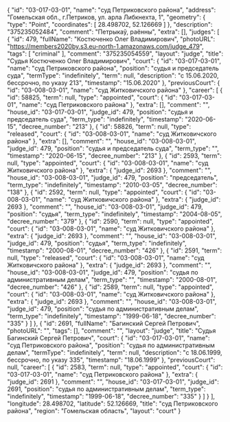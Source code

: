 {
    "id": "03-017-03-01",
    "name": "суд Петриковского района",
    "address": "Гомельская обл., г.Петриков, ул. арла Либкнехта, 1",
    "geometry": {
        "type": "Point",
        "coordinates": [
            28.498702,
            52.126669
        ]
    },
    "description": "375235052484",
    "comment": "Петрыкаў, раённы",
    "extra": [],
    "judges": [
        {
            "id": 479,
            "fullName": "Костюченко Олег Владимирович",
            "photoURL": "https://members2020by.s3.eu-north-1.amazonaws.com/judge_479",
            "tags": [
                "criminal"
            ],
            "comment": "375235054559",
            "layout": "judge",
            "title": "Судья Костюченко Олег Владимирович",
            "court": {
                "id": "03-017-03-01",
                "name": "суд Петриковского района",
                "position": "судья и председатель суда",
                "termType": "indefinitely",
                "term": null,
                "description": "c 15.06.2020, бессрочно, по указу 213",
                "timestamp": "15.06.2020"
            },
            "previousCourt": {
                "id": "03-008-03-01",
                "name": "суд Житковичского района"
            },
            "career": [
                {
                    "id": 58825,
                    "term": null,
                    "type": "appointed",
                    "court": {
                        "id": "03-017-03-01",
                        "name": "суд Петриковского района"
                    },
                    "extra": [],
                    "comment": "",
                    "house_id": "03-017-03-01",
                    "judge_id": 479,
                    "position": "судья и председатель суда",
                    "term_type": "indefinitely",
                    "timestamp": "2020-06-15",
                    "decree_number": "213"
                },
                {
                    "id": 58826,
                    "term": null,
                    "type": "released",
                    "court": {
                        "id": "03-008-03-01",
                        "name": "суд Житковичского района"
                    },
                    "extra": [],
                    "comment": "",
                    "house_id": "03-008-03-01",
                    "judge_id": 479,
                    "position": "судья и председатель суда",
                    "term_type": "",
                    "timestamp": "2020-06-15",
                    "decree_number": "213"
                },
                {
                    "id": 2593,
                    "term": null,
                    "type": "appointed",
                    "court": {
                        "id": "03-008-03-01",
                        "name": "суд Житковичского района"
                    },
                    "extra": {
                        "judge_id": 2693
                    },
                    "comment": "",
                    "house_id": "03-008-03-01",
                    "judge_id": 479,
                    "position": "председатель",
                    "term_type": "indefinitely",
                    "timestamp": "2010-03-05",
                    "decree_number": "138"
                },
                {
                    "id": 2592,
                    "term": null,
                    "type": "appointed",
                    "court": {
                        "id": "03-008-03-01",
                        "name": "суд Житковичского района"
                    },
                    "extra": {
                        "judge_id": 2693
                    },
                    "comment": "",
                    "house_id": "03-008-03-01",
                    "judge_id": 479,
                    "position": "судья",
                    "term_type": "indefinitely",
                    "timestamp": "2004-08-05",
                    "decree_number": "379"
                },
                {
                    "id": 2590,
                    "term": null,
                    "type": "appointed",
                    "court": {
                        "id": "03-008-03-01",
                        "name": "суд Житковичского района"
                    },
                    "extra": {
                        "judge_id": 2693
                    },
                    "comment": "",
                    "house_id": "03-008-03-01",
                    "judge_id": 479,
                    "position": "судья",
                    "term_type": "indefinitely",
                    "timestamp": "2000-08-01",
                    "decree_number": "426"
                },
                {
                    "id": 2591,
                    "term": null,
                    "type": "released",
                    "court": {
                        "id": "03-008-03-01",
                        "name": "суд Житковичского района"
                    },
                    "extra": {
                        "judge_id": 2693
                    },
                    "comment": "",
                    "house_id": "03-008-03-01",
                    "judge_id": 479,
                    "position": "судья по административным делам",
                    "term_type": "",
                    "timestamp": "2000-08-01",
                    "decree_number": "426"
                },
                {
                    "id": 2589,
                    "term": null,
                    "type": "appointed",
                    "court": {
                        "id": "03-008-03-01",
                        "name": "суд Житковичского района"
                    },
                    "extra": {
                        "judge_id": 2693
                    },
                    "comment": "",
                    "house_id": "03-008-03-01",
                    "judge_id": 479,
                    "position": "судья по административным делам",
                    "term_type": "indefinitely",
                    "timestamp": "1999-06-18",
                    "decree_number": "335"
                }
            ]
        },
        {
            "id": 2691,
            "fullName": "Багинский Сергей Петрович",
            "photoURL": "",
            "tags": [],
            "comment": "",
            "layout": "judge",
            "title": "Судья Багинский Сергей Петрович",
            "court": {
                "id": "03-017-03-01",
                "name": "суд Петриковского района",
                "position": "судья по административным делам",
                "termType": "indefinitely",
                "term": null,
                "description": "c 18.06.1999, бессрочно, по указу 335",
                "timestamp": "18.06.1999"
            },
            "previousCourt": null,
            "career": [
                {
                    "id": 2583,
                    "term": null,
                    "type": "appointed",
                    "court": {
                        "id": "03-017-03-01",
                        "name": "суд Петриковского района"
                    },
                    "extra": {
                        "judge_id": 2691
                    },
                    "comment": "",
                    "house_id": "03-017-03-01",
                    "judge_id": 2691,
                    "position": "судья по административным делам",
                    "term_type": "indefinitely",
                    "timestamp": "1999-06-18",
                    "decree_number": "335"
                }
            ]
        }
    ],
    "longitude": 28.498702,
    "latitude": 52.126669,
    "title": "суд Петриковского района",
    "region": "Гомельская область",
    "layout": "court"
}